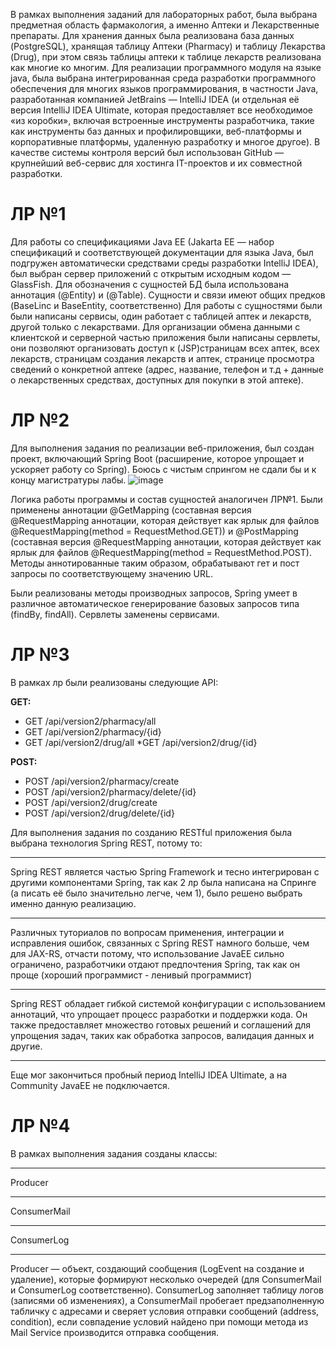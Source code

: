 В рамках выполнения заданий для лабораторных работ, была выбрана предметная область фармакология, а именно Аптеки и Лекарственные препараты.
Для хранения данных была реализована база данных (PostgreSQL), хранящая таблицу Аптеки (Pharmacy) и таблицу Лекарства (Drug), при этом связь таблицы аптеки к таблице лекарств реализована как многие ко многим.
Для реализации программного модуля на языке java, была выбрана интегрированная среда разработки программного обеспечения для многих языков программирования, в частности Java, разработанная компанией JetBrains — IntelliJ IDEA (и отдельная её версия IntelliJ IDEA Ultimate, которая предоставляет все необходимое «из коробки», включая встроенные инструменты разработчика, такие как инструменты баз данных и профилировщики, веб-платформы и корпоративные платформы, удаленную разработку и многое другое).
В качестве системы контроля версий был использован GitHub — крупнейший веб-сервис для хостинга IT-проектов и их совместной разработки.


# ЛР №1
Для работы со спецификациями Java EE (Jakarta EE — набор спецификаций и соответствующей документации для языка Java, был подгружен автоматически средствами среды разработки IntelliJ IDEA), был выбран сервер приложений с открытым исходным кодом — GlassFish.
Для обозначения с сущностей БД была использована аннотация (@Entity) и (@Table).
Сущности и связи имеют общих предков (BaseLinc и BaseEntity, соответственно)
Для работы с сущностями были были написаны сервисы, один работает с таблицей аптек и лекарств, другой только с лекарствами.
Для организации обмена данными с клиентской и серверной частью приложения были написаны сервлеты, они позволяют организовать доступ к (JSP)страницам всех аптек, всех лекарств, страницам создания лекарств и аптек, странице просмотра сведений о конкретной аптеке (адрес, название, телефон и т.д + данные о лекарственных средствах, доступных для покупки в этой аптеке).
# ЛР №2
Для выполнения задания по реализации веб-приложения, был создан проект, включающий Spring Boot (расширение, которое упрощает и ускоряет работу со Spring). Боюсь с чистым спрингом не сдали бы и к концу магистратуры лабы.
![image](https://github.com/Kusakina/README/assets/74459357/5699b2ff-0fd1-4342-847b-a55861fb4cee)

Логика работы программы и состав сущностей аналогичен ЛР№1.
Были применены аннотации @GetMapping (составная версия @RequestMapping аннотации, которая действует как ярлык для файлов @RequestMapping(method = RequestMethod.GET)) и 
@PostMapping (составная версия @RequestMapping аннотации, которая действует как ярлык для файлов @RequestMapping(method = RequestMethod.POST).
Методы аннотированные таким образом, обрабатывают гет и пост запросы по соответствующему значению URL.

Были реализованы методы производных запросов, Spring умеет в различное автоматическое генерирование базовых запросов типа (findBy, findAll).
Сервлеты заменены сервисами.

# ЛР №3

В рамках лр были реализованы следующие API:

__GET:__
* GET /api/version2/pharmacy/all
* GET /api/version2/pharmacy/{id}
* GET /api/version2/drug/all
*GET /api/version2/drug/{id}
  
__POST:__
* POST /api/version2/pharmacy/create
* POST /api/version2/pharmacy/delete/{id}
* POST /api/version2/drug/create
* POST /api/version2/drug/delete/{id}

Для выполнения задания по созданию RESTful приложения была выбрана технология Spring REST, потому то:
 ***
 Spring REST является частью Spring Framework и тесно интегрирован с другими компонентами Spring, так как 2 лр была написана на Спринге (а писать её было значительно легче, чем 1), было решено выбрать именно данную реализацию.
  ***
  Различных туториалов по вопросам применения, интеграции и исправления ошибок, связанных с Spring REST намного больше, чем для JAX-RS, отчасти потому, что использование JavaEE сильно ограничено, разработчики отдают предпочтения Spring, так как он проще (хороший программист - ленивый программист)
  ***
Spring REST обладает гибкой системой конфигурации с использованием аннотаций, что упрощает процесс разработки и поддержки кода. Он также предоставляет множество готовых решений и соглашений для упрощения задач, таких как обработка запросов, валидация данных и другие.
 ***
Еще мог закончиться пробный период IntelliJ IDEA Ultimate, а на Community JavaEE не подключается.
# ЛР №4
 В рамках выполнения задания созданы классы:
***
 Producer
***
 ConsumerMail
 ***
 ConsumerLog
 ***
 Producer — объект, создающий сообщения (LogEvent на создание и удаление), которые формируют несколько очередей (для ConsumerMail и ConsumerLog соответственно).
 ConsumerLog заполняет таблицу логов (записями об изменениях), а ConsumerMail пробегает предзаполненную табличку с адресами и сверяет условия отправки сообщений (address, condition), если совпадение условий найдено при помощи метода из Mail Service производится отправка сообщения.
